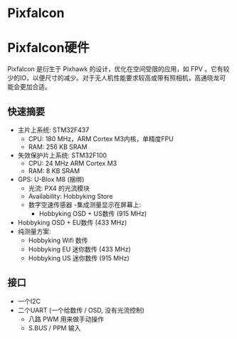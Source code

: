 # Pixfalcon

# Pixfalcon硬件

 Pixfalcon 是衍生于 Pixhawk 的设计，优化在空间受限的应用，如 FPV 。它有较少的IO，以便尺寸的减少。对于无人机性能要求较高或带有照相机，高通晓龙可能会更加合适。



## 快速摘要

-  主片上系统: STM32F437
    - CPU: 180 MHz，ARM Cortex M3内核，单精度FPU
    - RAM: 256 KB SRAM 
-   失效保护片上系统: STM32F100
    - CPU: 24 MHz ARM Cortex M3
    - RAM: 8 KB SRAM
-   GPS: U-Blox M8 (捆绑)
    - 光流: PX4 的光流模块
    - Availability: Hobbyking Store
    - 数字空速传感器
    -集成测量显示在屏幕上:
      - Hobbyking OSD + US数传 (915 MHz)
-   Hobbyking OSD + EU数传 (433 MHz)
-   纯测量方案:
    - Hobbyking Wifi 数传
    - Hobbyking EU 迷你数传 (433 MHz)
    - Hobbyking US 迷你数传 (915 MHz)

## 接口

- 一个I2C
- 二个UART (一个给数传 / OSD, 没有光流控制)
  - 八路 PWM 用来做手动操作
  - S.BUS / PPM 输入

